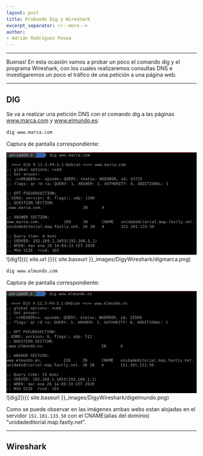 ```yaml
---
layout: post
title: Probando Dig y Wireshark
excerpt_separator: <!--more-->
author:
- Adrián Rodríguez Povea
---
```


***

Buenas! En esta ocasión vamos a probar un poco el comando dig y el programa Wireshark, con los cuales realizaremos consultas DNS e investigaremos un poco el tráfico de una petición a una página web.

***

<!--more-->

## DIG    
Se va a realizar una petición DNS con el comando dig a las páginas www.marca.com y www.elmundo.es:

```bash
dig www.marca.com
```
Captura de pantalla correspondiente:    

![dig1](/_images/DigyWireshark/digmarca.png)
![dig1]({{ site.url }}{{ site.baseurl }}_images/DigyWireshark/digmarca.png)    
```bash
dig www.elmundo.com
```
Captura de pantalla correspondiente:    

![dig2](/_images/DigyWireshark/digelmundo.png)    
![dig2]({{ site.baseurl }}_images/DigyWireshark/digelmundo.png)    

Como se puede observar en las imágenes ambas webs estan alojadas en el servidor `151.101.133.50` con el CNAME(alias del dominio) "unidadeditorial.map.fastly.net".    

***

## Wireshark




